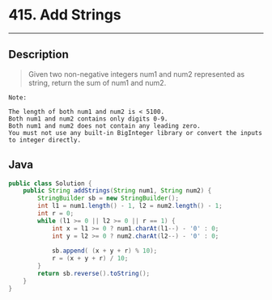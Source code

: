 # 415. Add Strings

---

## Description

> Given two non-negative integers num1 and num2 represented as string, return the sum of num1 and num2.

```
Note:

The length of both num1 and num2 is < 5100.
Both num1 and num2 contains only digits 0-9.
Both num1 and num2 does not contain any leading zero.
You must not use any built-in BigInteger library or convert the inputs to integer directly.

```

## Java

```java
public class Solution {
    public String addStrings(String num1, String num2) {
        StringBuilder sb = new StringBuilder();
        int l1 = num1.length() - 1, l2 = num2.length() - 1;
        int r = 0;
        while (l1 >= 0 || l2 >= 0 || r == 1) {
            int x = l1 >= 0 ? num1.charAt(l1--) - '0' : 0;
            int y = l2 >= 0 ? num2.charAt(l2--) - '0' : 0;
            
            sb.append( (x + y + r) % 10);
            r = (x + y + r) / 10;
        }
        return sb.reverse().toString();
    }
}
```